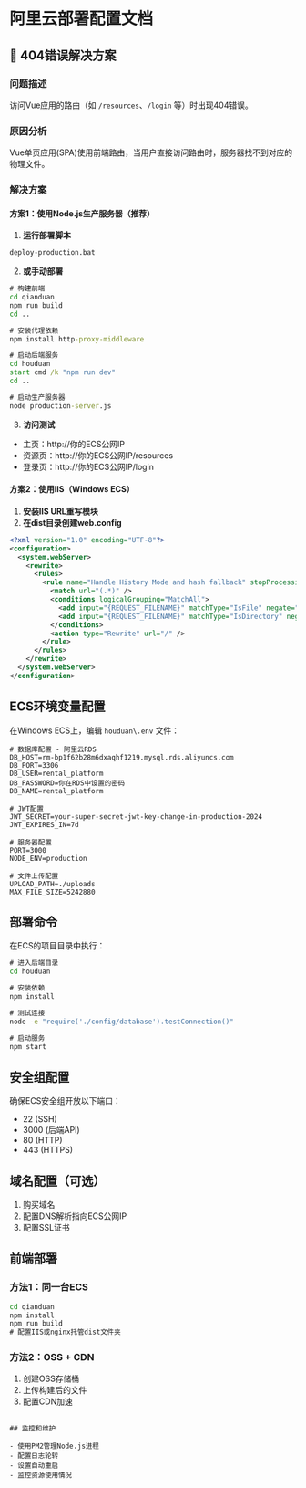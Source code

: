 # 阿里云部署配置文档

## 🚨 404错误解决方案

### 问题描述
访问Vue应用的路由（如 `/resources`、`/login` 等）时出现404错误。

### 原因分析
Vue单页应用(SPA)使用前端路由，当用户直接访问路由时，服务器找不到对应的物理文件。

### 解决方案

#### 方案1：使用Node.js生产服务器（推荐）

1. **运行部署脚本**
```cmd
deploy-production.bat
```

2. **或手动部署**
```cmd
# 构建前端
cd qianduan
npm run build
cd ..

# 安装代理依赖
npm install http-proxy-middleware

# 启动后端服务
cd houduan
start cmd /k "npm run dev"
cd ..

# 启动生产服务器
node production-server.js
```

3. **访问测试**
- 主页：http://你的ECS公网IP
- 资源页：http://你的ECS公网IP/resources
- 登录页：http://你的ECS公网IP/login

#### 方案2：使用IIS（Windows ECS）

1. **安装IIS URL重写模块**
2. **在dist目录创建web.config**
```xml
<?xml version="1.0" encoding="UTF-8"?>
<configuration>
  <system.webServer>
    <rewrite>
      <rules>
        <rule name="Handle History Mode and hash fallback" stopProcessing="true">
          <match url="(.*)" />
          <conditions logicalGrouping="MatchAll">
            <add input="{REQUEST_FILENAME}" matchType="IsFile" negate="true" />
            <add input="{REQUEST_FILENAME}" matchType="IsDirectory" negate="true" />
          </conditions>
          <action type="Rewrite" url="/" />
        </rule>
      </rules>
    </rewrite>
  </system.webServer>
</configuration>
```

## ECS环境变量配置

在Windows ECS上，编辑 `houduan\.env` 文件：

```env
# 数据库配置 - 阿里云RDS
DB_HOST=rm-bp1f62b28m6dxaqhf1219.mysql.rds.aliyuncs.com
DB_PORT=3306
DB_USER=rental_platform
DB_PASSWORD=你在RDS中设置的密码
DB_NAME=rental_platform

# JWT配置
JWT_SECRET=your-super-secret-jwt-key-change-in-production-2024
JWT_EXPIRES_IN=7d

# 服务器配置
PORT=3000
NODE_ENV=production

# 文件上传配置
UPLOAD_PATH=./uploads
MAX_FILE_SIZE=5242880
```

## 部署命令

在ECS的项目目录中执行：

```cmd
# 进入后端目录
cd houduan

# 安装依赖
npm install

# 测试连接
node -e "require('./config/database').testConnection()"

# 启动服务
npm start
```

## 安全组配置

确保ECS安全组开放以下端口：
- 22 (SSH)
- 3000 (后端API)
- 80 (HTTP)
- 443 (HTTPS)

## 域名配置（可选）

1. 购买域名
2. 配置DNS解析指向ECS公网IP
3. 配置SSL证书

## 前端部署

### 方法1：同一台ECS
```cmd
cd qianduan
npm install
npm run build
# 配置IIS或nginx托管dist文件夹
```

### 方法2：OSS + CDN
1. 创建OSS存储桶
2. 上传构建后的文件
3. 配置CDN加速
```

## 监控和维护

- 使用PM2管理Node.js进程
- 配置日志轮转
- 设置自动重启
- 监控资源使用情况